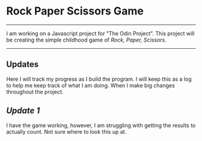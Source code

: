 <!-- @format -->

# Rock Paper Scissors Game

---

I am working on a Javascript project for "The Odin Project". This project will
be creating the simple childhood game of _Rock, Paper, Scissors_.

---

## Updates

Here I will track my progress as I build the program. I will keep this as a log
to help me keep track of what I am doing. When I make big changes throughout the
project.

## _Update 1_

I have the game working, however, I am struggling with getting the results to
actually count. Not sure where to look this up at.
